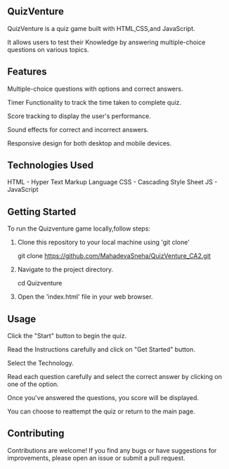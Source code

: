 QuizVenture
--------------------------------------------------------

QuizVenture is a quiz game built with HTML,CSS,and JavaScript. 

It allows users to test their Knowledge by answering multiple-choice questions on various topics.

Features
--------------------------------------------------------
Multiple-choice questions with options and correct answers.

Timer Functionality to track the time taken to complete quiz.

Score tracking to display the user's performance.

Sound effects for correct and incorrect answers.

Responsive design for both desktop and mobile devices.

Technologies Used
--------------------------------------------------------
HTML - Hyper Text Markup Language
CSS  - Cascading Style Sheet
JS   - JavaScript

Getting Started
--------------------------------------------------------
To run the Quizventure game locally,follow steps:
1. Clone this repository to your local machine using 'git clone'
   
   git clone https://github.com/MahadevaSneha/QuizVenture_CA2.git
   
3. Navigate to the project directory.
   
   cd Quizventure
   
5. Open the 'index.html' file in your web browser.

Usage
-------------------------------------------------------
Click the "Start" button to begin the quiz.

Read the Instructions carefully and click on "Get Started" button.

Select the Technology.

Read each question carefully and select the correct answer by clicking on one of the option.

Once you've answered the questions, you score will be displayed.

You can choose to reattempt the quiz or return to the main page.

Contributing
--------------------------------------------------------
Contributions are welcome! If you find any bugs or have suggestions for improvements, please open an issue or submit a pull request.


